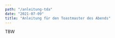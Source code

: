 ```yaml
---
path: "/anleitung-tda"
date: "2021-07-09"
title: "Anleitung für den Toastmaster des Abends"
---
```


TBW